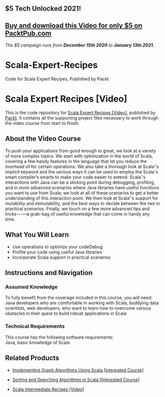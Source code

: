 ## $5 Tech Unlocked 2021!
[Buy and download this Video for only $5 on PacktPub.com](https://www.packtpub.com/product/scala-expert-recipes-video/9781788477093)
-----
*The $5 campaign         runs from __December 15th 2020__ to __January 13th 2021.__*

# Scala-Expert-Recipes
Code for Scala Expert Recipes, Published by Packt
# Scala Expert Recipes [Video]
This is the code repository for [Scala Expert Recipes [Video]](https://www.packtpub.com/application-development/scala-expert-recipes-video?utm_source=github&utm_medium=repository&utm_campaign=9781788477093), published by [Packt](https://www.packtpub.com/?utm_source=github). It contains all the supporting project files necessary to work through the video course from start to finish.
## About the Video Course
To push your applications from good enough to great, we look at a variety of more complex topics. We start with optimization in the world of Scala, covering a few handy features in the language that let you reduce the overhead of for certain operations. We also take a thorough look at Scala’'s implicit keyword and the various ways it can be used to employ the Scala's smart compiler’s smarts to make your code easier to extend. Scala’'s interactions with Java can be a sticking point during debugging, profiling, and in more advanced scenarios where Java libraries have useful functions you want to use from Scala; we look at all of these scenarios to get a better understanding of this interaction point. We then look at Scala’'s support for mutability and immutability, and the best ways to decide between the two in practical scenarios. Finally, we touch on a few more advanced tips and tricks---—a grab-bag of useful knowledge that can come in handy any time.

<H2>What You Will Learn</H2>
<DIV class=book-info-will-learn-text>
<UL>
<LI>Use operations to optimize your codeDebug
<LI>Profile your code using useful Java libraries 
<LI>Incorporate Scala support in practical scenarios
</LI></UL></DIV>

## Instructions and Navigation
### Assumed Knowledge
To fully benefit from the coverage included in this course, you will need:<br/>
Java developers who are comfortable in working with Scala, buddying data scientists, web developers, who want to learn how to overcome various obstacles in their quest to build robust applications in Scala
### Technical Requirements
This course has the following software requirements:<br/>
Java, basic knowledge of Scala

## Related Products
* [Implementing Graph Algorithms Using Scala [Integrated Course]](https://www.packtpub.com/application-development/implementing-graph-algorithms-using-scala-integrated-course?utm_source=github&utm_medium=repository&utm_campaign=9781788472364)

* [Sorting and Searching Algorithms in Scala [Integrated Course]](https://www.packtpub.com/application-development/sorting-and-searching-algorithms-scala-integrated-course?utm_source=github&utm_medium=repository&utm_campaign=9781788476850)

* [Scala Intermediate Recipes [Video]](https://www.packtpub.com/application-development/scala-intermediate-recipes-video?utm_source=github&utm_medium=repository&utm_campaign=9781788397650)


